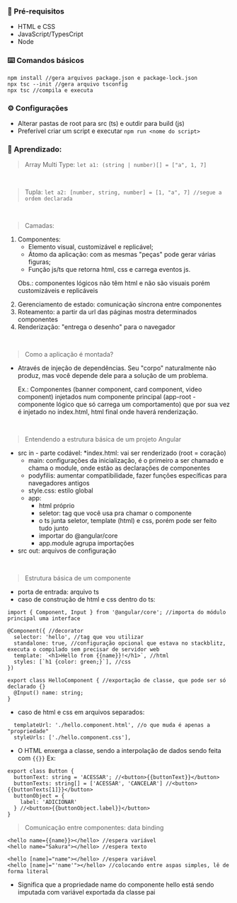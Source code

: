 ### 🔗 Pré-requisitos
* HTML e CSS
* JavaScript/TypesCript
* Node


### ⌨️ Comandos básicos
```
npm install //gera arquivos package.json e package-lock.json
npx tsc --init //gera arquivo tsconfig 
npx tsc //compila e executa
```


### ⚙️ Configurações
* Alterar pastas de root para src (ts) e outdir para build (js) 
* Preferível criar um script e executar `npm run <nome do script>`


### 📝 Aprendizado:
>Array Multi Type: `let a1: (string | number)[] = ["a", 1, 7]`

<br>

>Tupla: `let a2: [number, string, number] = [1, "a", 7] //segue a ordem declarada`<br>

<br>

>Camadas:
<ol>
<li>Componentes:
    <ul>
    <li>Elemento visual, customizável e replicável;<br>
    <li>Átomo da aplicação: com as mesmas "peças" pode gerar várias figuras; 
    <li>Função js/ts que retorna html, css e carrega eventos js.
    </ul>
</li>
<p>Obs.: componentes lógicos não têm html e não são visuais porém customizáveis e replicáveis
<li>Gerenciamento de estado: comunicação síncrona entre componentes</li>
<li>Roteamento: a partir da url das páginas mostra determinados componentes</li>
<li>Renderização: "entrega o desenho" para o navegador</li>
</ol><br>

>Como a aplicação é montada? 
* Através de injeção de dependências. Seu "corpo" naturalmente não produz, mas você depende dele para a solução de um problema. 

    Ex.: Componentes (banner component, card component, video component) injetados num componente principal (app-root - componente lógico que só carrega um comportamento) que por sua vez é injetado no index.html, html final onde haverá renderização.

<br>

>Entendendo a estrutura básica de um projeto Angular

* src in - parte codável:
    *index.html: vai ser renderizado (root = coração)
    * main: configurações da inicialização, é o primeiro a ser chamado e chama o module, onde estão as declarações de componentes
    * podyfilis: aumentar compatibilidade, fazer funções específicas para navegadores antigos
    * style.css: estilo global
    * app:
        * html próprio
        * seletor: tag que você usa pra chamar o componente
        * o ts junta seletor, template (html) e css, porém pode ser feito tudo junto
        * importar do @angular/core
        * app.module agrupa importações
* src out: arquivos de configuração
</p>
<br>

>Estrutura básica de um componente
* porta de entrada: arquivo ts
* caso de construção de html e css dentro do ts:
```
import { Component, Input } from '@angular/core'; //importa do módulo principal uma interface

@Component({ //decorator
  selector: 'hello', //tag que vou utilizar
  standalone: true, //configuração opcional que estava no stackblitz, executa o compilado sem precisar de servidor web
  template: `<h1>Hello from {{name}}!</h1>`, //html
  styles: [`h1 {color: green;}`], //css
})

export class HelloComponent { //exportação de classe, que pode ser só declarado {}
  @Input() name: string;
}
```
* caso de html e css em arquivos separados:
```
  templateUrl: './hello.component.html', //o que muda é apenas a "propriedade"
  styleUrls: ['./hello.component.css'],
```
* O HTML enxerga a classe, sendo a interpolação de dados sendo feita com `{{}}`
Ex:
```
export class Button {
  buttonText: string = 'ACESSAR'; //<button>{{buttonText}}</button>
  buttonTexts: string[] = ['ACESSAR', 'CANCELAR'] //<button>{{buttonTexts[1]}}</button>
  buttonObject = {
    label: 'ADICIONAR'
  } //<button>{{buttonObject.label}}</button>
}
```

>Comunicação entre componentes: data binding
```
<hello name={{name}}></hello> //espera variável
<hello name="Sakura"></hello> //espera texto

<hello [name]="name"></hello> //espera variável
<hello [name]="'name'"></hello> //colocando entre aspas simples, lê de forma literal
```
* Significa que a propriedade name do componente hello está sendo imputada com variável exportada da classe pai